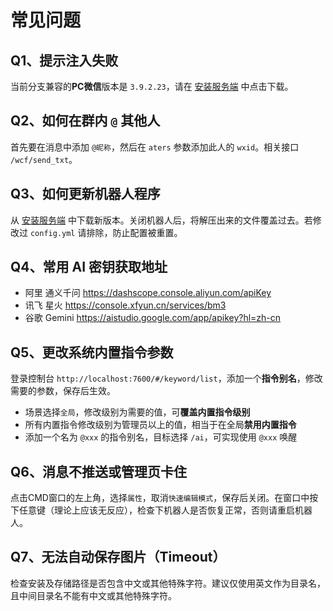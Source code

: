 # 常见问题

## Q1、提示注入失败

当前分支兼容的**PC微信**版本是 `3.9.2.23`，请在  [安装服务端](/wrest/安装服务端.md) 中点击下载。

## Q2、如何在群内 `@` 其他人

首先要在消息中添加 `@昵称`，然后在 `aters` 参数添加此人的 `wxid`。相关接口 `/wcf/send_txt`。

## Q3、如何更新机器人程序

从 [安装服务端](/wrest/安装服务端.md) 中下载新版本。关闭机器人后，将解压出来的文件覆盖过去。若修改过 `config.yml` 请排除，防止配置被重置。

## Q4、常用 AI 密钥获取地址

- 阿里 通义千问 <https://dashscope.console.aliyun.com/apiKey>
- 讯飞 星火 <https://console.xfyun.cn/services/bm3>
- 谷歌 Gemini <https://aistudio.google.com/app/apikey?hl=zh-cn>

## Q5、更改系统内置指令参数

登录控制台 `http://localhost:7600/#/keyword/list`，添加一个**指令别名**，修改需要的参数，保存后生效。

- 场景选择`全局`，修改级别为需要的值，可**覆盖内置指令级别**
- 所有内置指令修改级别为管理员以上的值，相当于在全局**禁用内置指令**
- 添加一个名为 `@xxx` 的指令别名，目标选择 `/ai`，可实现使用 `@xxx` 唤醒

## Q6、消息不推送或管理页卡住

点击CMD窗口的左上角，选择`属性`，取消`快速编辑模式`，保存后关闭。在窗口中按下任意键（理论上应该无反应），检查下机器人是否恢复正常，否则请重启机器人。

## Q7、无法自动保存图片（Timeout）

检查安装及存储路径是否包含中文或其他特殊字符。建议仅使用英文作为目录名，且中间目录名不能有中文或其他特殊字符。